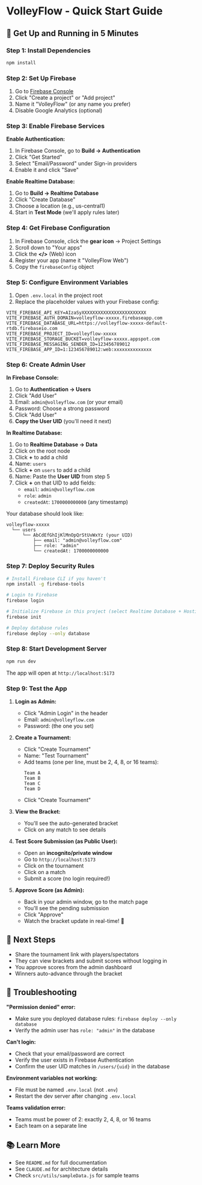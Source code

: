 # VolleyFlow - Quick Start Guide

## 🚀 Get Up and Running in 5 Minutes

### Step 1: Install Dependencies

```bash
npm install
```

### Step 2: Set Up Firebase

1. Go to [Firebase Console](https://console.firebase.google.com)
2. Click "Create a project" or "Add project"
3. Name it "VolleyFlow" (or any name you prefer)
4. Disable Google Analytics (optional)

### Step 3: Enable Firebase Services

**Enable Authentication:**
1. In Firebase Console, go to **Build → Authentication**
2. Click "Get Started"
3. Select "Email/Password" under Sign-in providers
4. Enable it and click "Save"

**Enable Realtime Database:**
1. Go to **Build → Realtime Database**
2. Click "Create Database"
3. Choose a location (e.g., us-central1)
4. Start in **Test Mode** (we'll apply rules later)

### Step 4: Get Firebase Configuration

1. In Firebase Console, click the **gear icon** → Project Settings
2. Scroll down to "Your apps"
3. Click the **</>** (Web) icon
4. Register your app (name it "VolleyFlow Web")
5. Copy the `firebaseConfig` object

### Step 5: Configure Environment Variables

1. Open `.env.local` in the project root
2. Replace the placeholder values with your Firebase config:

```env
VITE_FIREBASE_API_KEY=AIzaSyXXXXXXXXXXXXXXXXXXXXXXXX
VITE_FIREBASE_AUTH_DOMAIN=volleyflow-xxxxx.firebaseapp.com
VITE_FIREBASE_DATABASE_URL=https://volleyflow-xxxxx-default-rtdb.firebaseio.com
VITE_FIREBASE_PROJECT_ID=volleyflow-xxxxx
VITE_FIREBASE_STORAGE_BUCKET=volleyflow-xxxxx.appspot.com
VITE_FIREBASE_MESSAGING_SENDER_ID=123456789012
VITE_FIREBASE_APP_ID=1:123456789012:web:xxxxxxxxxxxxxx
```

### Step 6: Create Admin User

**In Firebase Console:**
1. Go to **Authentication → Users**
2. Click "Add User"
3. Email: `admin@volleyflow.com` (or your email)
4. Password: Choose a strong password
5. Click "Add User"
6. **Copy the User UID** (you'll need it next)

**In Realtime Database:**
1. Go to **Realtime Database → Data**
2. Click on the root node
3. Click **+** to add a child
4. Name: `users`
5. Click **+** on `users` to add a child
6. Name: Paste the **User UID** from step 5
7. Click **+** on that UID to add fields:
   - `email`: `admin@volleyflow.com`
   - `role`: `admin`
   - `createdAt`: `1700000000000` (any timestamp)

Your database should look like:
```
volleyflow-xxxxx
  └── users
      └── AbCdEfGhIjKlMnOpQrStUvWxYz (your UID)
          ├── email: "admin@volleyflow.com"
          ├── role: "admin"
          └── createdAt: 1700000000000
```

### Step 7: Deploy Security Rules

```bash
# Install Firebase CLI if you haven't
npm install -g firebase-tools

# Login to Firebase
firebase login

# Initialize Firebase in this project (select Realtime Database + Hosting)
firebase init

# Deploy database rules
firebase deploy --only database
```

### Step 8: Start Development Server

```bash
npm run dev
```

The app will open at `http://localhost:5173`

### Step 9: Test the App

1. **Login as Admin:**
   - Click "Admin Login" in the header
   - Email: `admin@volleyflow.com`
   - Password: (the one you set)

2. **Create a Tournament:**
   - Click "Create Tournament"
   - Name: "Test Tournament"
   - Add teams (one per line, must be 2, 4, 8, or 16 teams):
     ```
     Team A
     Team B
     Team C
     Team D
     ```
   - Click "Create Tournament"

3. **View the Bracket:**
   - You'll see the auto-generated bracket
   - Click on any match to see details

4. **Test Score Submission (as Public User):**
   - Open an **incognito/private window**
   - Go to `http://localhost:5173`
   - Click on the tournament
   - Click on a match
   - Submit a score (no login required!)

5. **Approve Score (as Admin):**
   - Back in your admin window, go to the match page
   - You'll see the pending submission
   - Click "Approve"
   - Watch the bracket update in real-time! 🎉

## 🎯 Next Steps

- Share the tournament link with players/spectators
- They can view brackets and submit scores without logging in
- You approve scores from the admin dashboard
- Winners auto-advance through the bracket

## 🐛 Troubleshooting

**"Permission denied" error:**
- Make sure you deployed database rules: `firebase deploy --only database`
- Verify the admin user has `role: "admin"` in the database

**Can't login:**
- Check that your email/password are correct
- Verify the user exists in Firebase Authentication
- Confirm the user UID matches in `/users/{uid}` in the database

**Environment variables not working:**
- File must be named `.env.local` (not `.env`)
- Restart the dev server after changing `.env.local`

**Teams validation error:**
- Teams must be power of 2: exactly 2, 4, 8, or 16 teams
- Each team on a separate line

## 📚 Learn More

- See `README.md` for full documentation
- See `CLAUDE.md` for architecture details
- Check `src/utils/sampleData.js` for sample teams
